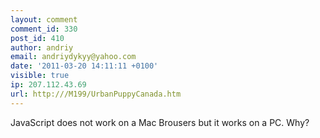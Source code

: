 ```yaml
---
layout: comment
comment_id: 330
post_id: 410
author: andriy
email: andriydykyy@yahoo.com
date: '2011-03-20 14:11:11 +0100'
visible: true
ip: 207.112.43.69
url: http:///M199/UrbanPuppyCanada.htm
---
```

JavaScript does not work on a Mac Brousers but it works on a PC. Why?
